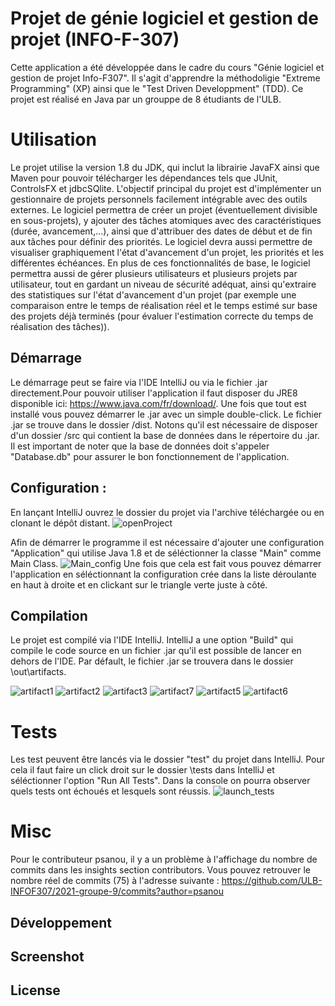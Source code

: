 # Projet de génie logiciel et gestion de projet (INFO-F-307)

Cette application a été développée dans le cadre du cours "Génie logiciel et gestion de projet Info-F307". Il s'agit d'apprendre la méthodoligie "Extreme Programming" (XP) ainsi que le "Test Driven Developpment" (TDD). Ce projet est réalisé en Java par un grouppe de 8 étudiants de l'ULB.

# Utilisation

Le projet utilise la version 1.8 du JDK, qui inclut la librairie JavaFX ainsi que Maven pour pouvoir télécharger les dépendances tels que JUnit, ControlsFX et jdbcSQlite. L'objectif principal du projet est d'implémenter un gestionnaire de projets personnels facilement intégrable avec des outils externes. Le logiciel permettra de créer un projet
(éventuellement divisible en sous-projets), y ajouter des tâches atomiques avec des caractéristiques (durée, avancement,...), ainsi que d'attribuer des dates de début et de fin
aux tâches pour définir des priorités. Le logiciel devra aussi permettre de visualiser graphiquement l'état d'avancement d'un projet, les priorités et les différentes échéances.
En plus de ces fonctionnalités de base, le logiciel permettra aussi de gérer plusieurs utilisateurs et plusieurs projets par utilisateur, tout en gardant un niveau de sécurité adéquat, ainsi qu'extraire des statistiques sur l'état d'avancement d'un projet (par exemple une comparaison entre le temps de réalisation réel et le temps estimé sur base des projets déjà terminés (pour évaluer l'estimation correcte du temps de réalisation des tâches)).

## Démarrage 

Le démarrage peut se faire via l'IDE IntelliJ ou via le fichier .jar directement.Pour pouvoir utiliser l'application il faut disposer du JRE8 disponible ici: https://www.java.com/fr/download/. Une fois que tout est installé vous pouvez démarrer le .jar avec un simple double-click. Le fichier .jar se trouve dans le dossier /dist. Notons qu'il est nécessaire de disposer d'un dossier /src qui contient la base de données dans le répertoire du .jar. Il est important de noter que la base de données doit s'appeler "Database.db" pour assurer le bon fonctionnement de l'application. 

## Configuration :

En lançant IntelliJ ouvrez le dossier du projet via l'archive téléchargée ou en clonant le dépôt distant. 
![openProject](https://user-images.githubusercontent.com/44466591/112011705-ce3d2b00-8b28-11eb-84e7-5a33ea1e507b.png)

Afin de démarrer le programme il est nécessaire d'ajouter une configuration "Application" qui utilise Java 1.8 et de séléctionner la classe "Main" comme Main Class.
![Main_config](https://user-images.githubusercontent.com/44466591/112011075-30e1f700-8b28-11eb-9115-0f73be64bc5a.png)
Une fois que cela est fait vous pouvez démarrer l'application en séléctionnant la configuration crée dans la liste déroulante en haut à droite et en clickant sur le triangle verte juste à côté.

## Compilation

Le projet est compilé via l'IDE IntelliJ. IntelliJ a une option "Build" qui compile le code source en un fichier .jar qu'il est possible de lancer en dehors de l'IDE. Par défault, le fichier .jar se trouvera dans le dossier <pathToApplication>\out\artifacts.

![artifact1](https://user-images.githubusercontent.com/44466591/112015094-caf76e80-8b2b-11eb-9594-6e607e833d91.png)
![artifact2](https://user-images.githubusercontent.com/44466591/112013800-9f27b900-8b2a-11eb-87ff-1fc588268ebb.png)
![artifact3](https://user-images.githubusercontent.com/44466591/112013803-9f27b900-8b2a-11eb-90cf-8c1706f1d484.png)
![artifact7](https://user-images.githubusercontent.com/44466591/112016097-afd92e80-8b2c-11eb-927e-b99279a2db2f.png)
![artifact5](https://user-images.githubusercontent.com/44466591/112013805-9fc04f80-8b2a-11eb-8624-409468a1f69b.png)
![artifact6](https://user-images.githubusercontent.com/44466591/112013796-9cc55f00-8b2a-11eb-88a2-4b9fa20bce1c.png)

# Tests

Les test peuvent être lancés via le dossier "test" du projet dans IntelliJ. Pour cela il faut faire un click droit sur le dossier \tests dans IntelliJ et séléctionner l'option "Run All Tests". Dans la console on pourra observer quels tests ont échoués et lesquels sont réussis. 
![launch_tests](https://user-images.githubusercontent.com/44466591/112010457-9da8c180-8b27-11eb-9e1a-4dac480c82c6.png)

# Misc
Pour le contributeur psanou, il y a un problème à l'affichage du nombre de commits dans les insights section contributors. Vous pouvez retrouver le nombre réel de commits (75) à l'adresse suivante : https://github.com/ULB-INFOF307/2021-groupe-9/commits?author=psanou
## Développement

## Screenshot

## License

